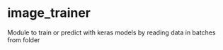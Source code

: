 # image_trainer
Module to train or predict with keras models by reading data in batches from folder
